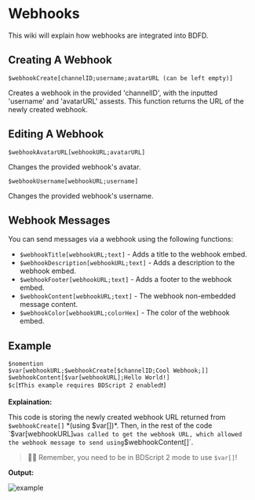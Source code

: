 # Webhooks
This wiki will explain how webhooks are integrated into BDFD.

## Creating A Webhook
```
$webhookCreate[channelID;username;avatarURL (can be left empty)]
```
Creates a webhook in the provided 'channelID', with the inputted 'username' and 'avatarURL' assests. This function returns the URL of the newly created webhook.

## Editing A Webhook
```
$webhookAvatarURL[webhookURL;avatarURL]
```
Changes the provided webhook's avatar.

```
$webhookUsername[webhookURL;username]
```
Changes the provided webhook's username.

## Webhook Messages
You can send messages via a webhook using the following functions:

- `$webhookTitle[webhookURL;text]` - Adds a title to the webhook embed.
- `$webhookDescription[webhookURL;text]` - Adds a description to the webhook embed.
- `$webhookFooter[webhookURL;text]` - Adds a footer to the webhook embed.
- `$webhookContent[webhookURL;text]` - The webhook non-embedded message content.
- `$webhookColor[webhookURL;colorHex]` - The color of the webhook embed.

## Example
```
$nomention
$var[webhookURL;$webhookCreate[$channelID;Cool Webhook;]]
$webhookContent[$var[webhookURL];Hello World!]
$c[❗️This example requires BDScript 2 enabled❗️]
```

__Explaination:__

This code is storing the newly created webhook URL returned from `$webhookCreate[]` *(using $var[])*. Then, in the rest of the code `$var[webhookURL]` was called to get the webhook URL, which allowed the webhook message to send using `$webhookContent[]`.
> 🧙‍♂️ Remember, you need to be in BDScript 2 mode to use `$var[]`!

__Output:__

![example](https://user-images.githubusercontent.com/69215413/128615389-30e9dadc-2cce-4868-af33-540f612fcf27.png)
